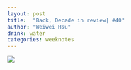 ```yaml
---
layout: post
title:  "Back, Decade in review| #40"
author: "Weiwei Hsu"
drink: water
categories: weeknotes
---
```




![]({{site.baseurl}}/assets/images/taipei-street.jpeg)
